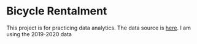 # Bicycle Rentalment
This project is for practicing data analytics. The data source is [here](https://divvy-tripdata.s3.amazonaws.com/index.html). I am using the 2019-2020 data
